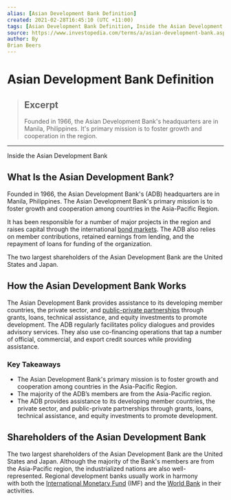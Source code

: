 ```yaml
---
alias: [Asian Development Bank Definition]
created: 2021-02-28T16:45:10 (UTC +11:00)
tags: [Asian Development Bank Definition, Inside the Asian Development Bank]
source: https://www.investopedia.com/terms/a/asian-development-bank.asp
author: By
Brian Beers
---
```


# Asian Development Bank Definition

> ## Excerpt
> Founded in 1966, the Asian Development Bank's headquarters are in Manila, Philippines. It's primary mission is to foster growth and cooperation in the region.

---

Inside the Asian Development Bank
## What Is the Asian Development Bank?

Founded in 1966, the Asian Development Bank's (ADB) headquarters are in Manila, Philippines. The Asian Development Bank's primary mission is to foster growth and cooperation among countries in the Asia-Pacific Region. 

It has been responsible for a number of major projects in the region and raises capital through the international [bond markets](https://www.investopedia.com/articles/06/centuryofbonds.asp). The ADB also relies on member contributions, retained earnings from lending, and the repayment of loans for funding of the organization.

The two largest shareholders of the Asian Development Bank are the United States and Japan. 

## How the Asian Development Bank Works

The Asian Development Bank provides assistance to its developing member countries, the private sector, and [public-private partnerships](https://www.investopedia.com/terms/p/public-private-partnerships.asp) through grants, loans, technical assistance, and equity investments to promote development. The ADB regularly facilitates policy dialogues and provides advisory services. They also use co-financing operations that tap a number of official, commercial, and export credit sources while providing assistance.

### Key Takeaways

-   The Asian Development Bank's primary mission is to foster growth and cooperation among countries in the Asia-Pacific Region. 
-   The majority of the ADB’s members are from the Asia-Pacific region.
-   The ADB provides assistance to its developing member countries, the private sector, and public-private partnerships through grants, loans, technical assistance, and equity investments to promote development. 

## Shareholders of the Asian Development Bank

The two largest shareholders of the Asian Development Bank are the United States and Japan. Although the majority of the Bank's members are from the Asia-Pacific region, the industrialized nations are also well-represented. Regional development banks usually work in harmony with both the [International Monetary Fund](https://www.investopedia.com/terms/i/imf.asp) (IMF) and the [World Bank](https://www.investopedia.com/articles/world-bank-definition/) in their activities.
